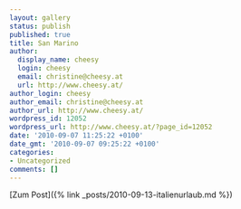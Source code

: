 ```yaml
---
layout: gallery
status: publish
published: true
title: San Marino
author:
  display_name: cheesy
  login: cheesy
  email: christine@cheesy.at
  url: http://www.cheesy.at/
author_login: cheesy
author_email: christine@cheesy.at
author_url: http://www.cheesy.at/
wordpress_id: 12052
wordpress_url: http://www.cheesy.at/?page_id=12052
date: '2010-09-07 11:25:22 +0100'
date_gmt: '2010-09-07 09:25:22 +0100'
categories:
- Uncategorized
comments: []
---
```


[Zum Post]({% link _posts/2010-09-13-italienurlaub.md %})
<!--:-->

